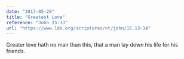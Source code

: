 ```yaml
---
date: "2017-05-29"
title: "Greatest Love"
reference: "John 15:13"
url: "https://www.lds.org/scriptures/nt/john/15.13-14"
---
```


Greater love hath no man than this, that a man lay down his life for his friends.
